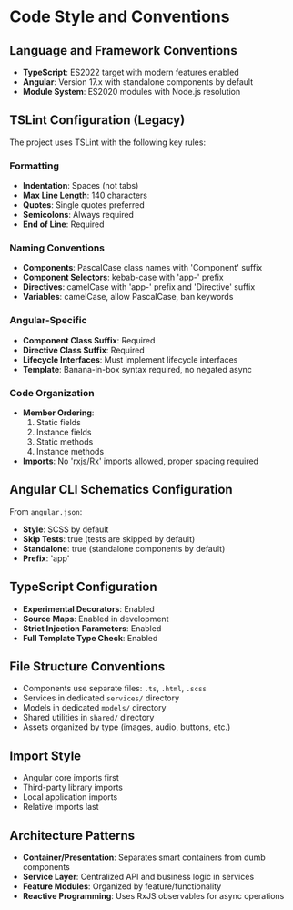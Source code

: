 # Code Style and Conventions

## Language and Framework Conventions
- **TypeScript**: ES2022 target with modern features enabled
- **Angular**: Version 17.x with standalone components by default
- **Module System**: ES2020 modules with Node.js resolution

## TSLint Configuration (Legacy)
The project uses TSLint with the following key rules:

### Formatting
- **Indentation**: Spaces (not tabs)
- **Max Line Length**: 140 characters
- **Quotes**: Single quotes preferred
- **Semicolons**: Always required
- **End of Line**: Required

### Naming Conventions
- **Components**: PascalCase class names with 'Component' suffix
- **Component Selectors**: kebab-case with 'app-' prefix
- **Directives**: camelCase with 'app-' prefix and 'Directive' suffix
- **Variables**: camelCase, allow PascalCase, ban keywords

### Angular-Specific
- **Component Class Suffix**: Required
- **Directive Class Suffix**: Required
- **Lifecycle Interfaces**: Must implement lifecycle interfaces
- **Template**: Banana-in-box syntax required, no negated async

### Code Organization
- **Member Ordering**: 
  1. Static fields
  2. Instance fields
  3. Static methods
  4. Instance methods
- **Imports**: No 'rxjs/Rx' imports allowed, proper spacing required

## Angular CLI Schematics Configuration
From `angular.json`:
- **Style**: SCSS by default
- **Skip Tests**: true (tests are skipped by default)
- **Standalone**: true (standalone components by default)
- **Prefix**: 'app'

## TypeScript Configuration
- **Experimental Decorators**: Enabled
- **Source Maps**: Enabled in development
- **Strict Injection Parameters**: Enabled
- **Full Template Type Check**: Enabled

## File Structure Conventions
- Components use separate files: `.ts`, `.html`, `.scss`
- Services in dedicated `services/` directory
- Models in dedicated `models/` directory
- Shared utilities in `shared/` directory
- Assets organized by type (images, audio, buttons, etc.)

## Import Style
- Angular core imports first
- Third-party library imports
- Local application imports
- Relative imports last

## Architecture Patterns
- **Container/Presentation**: Separates smart containers from dumb components
- **Service Layer**: Centralized API and business logic in services
- **Feature Modules**: Organized by feature/functionality
- **Reactive Programming**: Uses RxJS observables for async operations